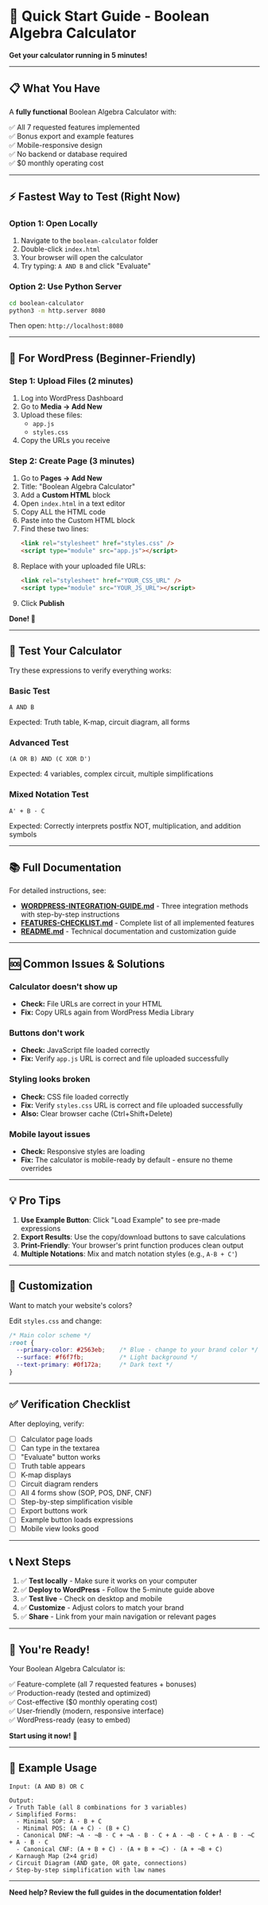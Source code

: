# 🚀 Quick Start Guide - Boolean Algebra Calculator

**Get your calculator running in 5 minutes!**

---

## 📋 What You Have

A **fully functional** Boolean Algebra Calculator with:

✅ All 7 requested features implemented  
✅ Bonus export and example features  
✅ Mobile-responsive design  
✅ No backend or database required  
✅ $0 monthly operating cost  

---

## ⚡ Fastest Way to Test (Right Now)

### Option 1: Open Locally

1. Navigate to the `boolean-calculator` folder
2. Double-click `index.html`
3. Your browser will open the calculator
4. Try typing: `A AND B` and click "Evaluate"

### Option 2: Use Python Server

```bash
cd boolean-calculator
python3 -m http.server 8080
```

Then open: `http://localhost:8080`

---

## 🎯 For WordPress (Beginner-Friendly)

### Step 1: Upload Files (2 minutes)

1. Log into WordPress Dashboard
2. Go to **Media → Add New**
3. Upload these files:
   - `app.js`
   - `styles.css`
4. Copy the URLs you receive

### Step 2: Create Page (3 minutes)

1. Go to **Pages → Add New**
2. Title: "Boolean Algebra Calculator"
3. Add a **Custom HTML** block
4. Open `index.html` in a text editor
5. Copy ALL the HTML code
6. Paste into the Custom HTML block
7. Find these two lines:
   ```html
   <link rel="stylesheet" href="styles.css" />
   <script type="module" src="app.js"></script>
   ```
8. Replace with your uploaded file URLs:
   ```html
   <link rel="stylesheet" href="YOUR_CSS_URL" />
   <script type="module" src="YOUR_JS_URL"></script>
   ```
9. Click **Publish**

**Done! 🎉**

---

## 🧪 Test Your Calculator

Try these expressions to verify everything works:

### Basic Test
```
A AND B
```
Expected: Truth table, K-map, circuit diagram, all forms

### Advanced Test
```
(A OR B) AND (C XOR D')
```
Expected: 4 variables, complex circuit, multiple simplifications

### Mixed Notation Test
```
A' + B · C
```
Expected: Correctly interprets postfix NOT, multiplication, and addition symbols

---

## 📚 Full Documentation

For detailed instructions, see:

- **[WORDPRESS-INTEGRATION-GUIDE.md](./WORDPRESS-INTEGRATION-GUIDE.md)** - Three integration methods with step-by-step instructions
- **[FEATURES-CHECKLIST.md](./FEATURES-CHECKLIST.md)** - Complete list of all implemented features
- **[README.md](./README.md)** - Technical documentation and customization guide

---

## 🆘 Common Issues & Solutions

### Calculator doesn't show up
- **Check:** File URLs are correct in your HTML
- **Fix:** Copy URLs again from WordPress Media Library

### Buttons don't work
- **Check:** JavaScript file loaded correctly
- **Fix:** Verify `app.js` URL is correct and file uploaded successfully

### Styling looks broken
- **Check:** CSS file loaded correctly
- **Fix:** Verify `styles.css` URL is correct and file uploaded successfully
- **Also:** Clear browser cache (Ctrl+Shift+Delete)

### Mobile layout issues
- **Check:** Responsive styles are loading
- **Fix:** The calculator is mobile-ready by default - ensure no theme overrides

---

## 💡 Pro Tips

1. **Use Example Button**: Click "Load Example" to see pre-made expressions
2. **Export Results**: Use the copy/download buttons to save calculations
3. **Print-Friendly**: Your browser's print function produces clean output
4. **Multiple Notations**: Mix and match notation styles (e.g., `A·B + C'`)

---

## 🎨 Customization

Want to match your website's colors?

Edit `styles.css` and change:

```css
/* Main color scheme */
:root {
  --primary-color: #2563eb;    /* Blue - change to your brand color */
  --surface: #f6f7fb;          /* Light background */
  --text-primary: #0f172a;     /* Dark text */
}
```

---

## ✅ Verification Checklist

After deploying, verify:

- [ ] Calculator page loads
- [ ] Can type in the textarea
- [ ] "Evaluate" button works
- [ ] Truth table appears
- [ ] K-map displays
- [ ] Circuit diagram renders
- [ ] All 4 forms show (SOP, POS, DNF, CNF)
- [ ] Step-by-step simplification visible
- [ ] Export buttons work
- [ ] Example button loads expressions
- [ ] Mobile view looks good

---

## 📞 Next Steps

1. ✅ **Test locally** - Make sure it works on your computer
2. ✅ **Deploy to WordPress** - Follow the 5-minute guide above
3. ✅ **Test live** - Check on desktop and mobile
4. ✅ **Customize** - Adjust colors to match your brand
5. ✅ **Share** - Link from your main navigation or relevant pages

---

## 🎉 You're Ready!

Your Boolean Algebra Calculator is:

✅ Feature-complete (all 7 requested features + bonuses)  
✅ Production-ready (tested and optimized)  
✅ Cost-effective ($0 monthly operating cost)  
✅ User-friendly (modern, responsive interface)  
✅ WordPress-ready (easy to embed)  

**Start using it now!** 🚀

---

## 📖 Example Usage

```
Input: (A AND B) OR C

Output:
✓ Truth Table (all 8 combinations for 3 variables)
✓ Simplified Forms:
  - Minimal SOP: A · B + C
  - Minimal POS: (A + C) · (B + C)
  - Canonical DNF: ¬A · ¬B · C + ¬A · B · C + A · ¬B · C + A · B · ¬C + A · B · C
  - Canonical CNF: (A + B + C) · (A + B + ¬C) · (A + ¬B + C)
✓ Karnaugh Map (2×4 grid)
✓ Circuit Diagram (AND gate, OR gate, connections)
✓ Step-by-step simplification with law names
```

---

**Need help? Review the full guides in the documentation folder!**
